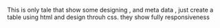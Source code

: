 This is only tale that show some designing , and meta data ,
just create a table using html and design throuh css. 
they show fully responsiveness 
